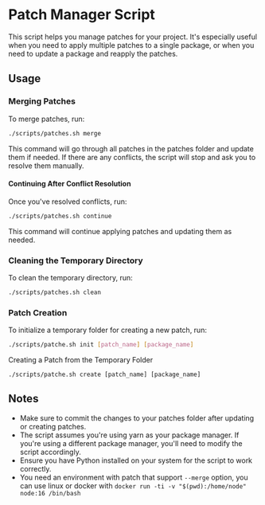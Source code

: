# Patch Manager Script

This script helps you manage patches for your project. It's especially useful when you need to apply multiple patches to a single package, or when you need to update a package and reapply the patches.

## Usage

### Merging Patches

To merge patches, run:

```sh
./scripts/patches.sh merge
```

This command will go through all patches in the patches folder and update them if needed. If there are any conflicts, the script will stop and ask you to resolve them manually.

#### Continuing After Conflict Resolution
Once you've resolved conflicts, run:

```sh
./scripts/patches.sh continue
```

This command will continue applying patches and updating them as needed.

### Cleaning the Temporary Directory
To clean the temporary directory, run:

```sh
./scripts/patches.sh clean
```

### Patch Creation
To initialize a temporary folder for creating a new patch, run:

```sh
./scripts/patche.sh init [patch_name] [package_name]
```

Creating a Patch from the Temporary Folder

```
./scripts/patche.sh create [patch_name] [package_name]
```

## Notes

- Make sure to commit the changes to your patches folder after updating or creating patches.
- The script assumes you're using yarn as your package manager. If you're using a different package manager, you'll need to modify the script accordingly.
- Ensure you have Python installed on your system for the script to work correctly.
- You need an environment with patch that support `--merge` option, you can use linux or docker with `docker run -ti -v "$(pwd):/home/node" node:16 /bin/bash`
